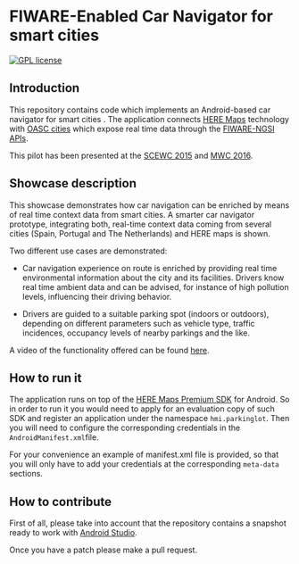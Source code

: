 # FIWARE-Enabled Car Navigator for smart cities

[![GPL license][license-image]][license-url]

## Introduction

This repository contains code which implements an Android-based car navigator for smart cities . 
The application connects [HERE Maps](https://maps.here.com/)
technology with [OASC cities](http://oascities.org/) which expose real time data through the
[FIWARE-NGSI APIs](http://fiware.github.io/context.Orion/api/v2/).

This pilot has been presented at the
[SCEWC 2015](https://www.fiware.org/2015/11/20/porto-a-city-that-has-become-a-real-time-guide/) and
[MWC 2016](http://www.gsma.com/connectedliving/wp-content/uploads/2016/01/MWC16-Conn-Living-Guide-web.pdf).

## Showcase description

This showcase demonstrates how car navigation can be enriched by means of real time context data
from smart cities. A smarter car navigator prototype, integrating both, real-time context data coming from several cities
(Spain, Portugal and The Netherlands) and HERE maps is shown.

Two different use cases are demonstrated: 

* Car navigation experience on route is enriched by providing real time environmental
information about the city and its facilities. Drivers know real time ambient data and can be advised,
for instance of high pollution levels, influencing their driving behavior. 

* Drivers are guided to a suitable parking spot (indoors or outdoors),
depending on different parameters such as vehicle type, traffic incidences, occupancy levels of nearby parkings and the like.

A video of the functionality offered can be found [here](https://drive.google.com/file/d/0ByPJ3uXnTexAM2t5SGNpUEFtblk/view).

## How to run it

The application runs on top of the
[HERE Maps Premium SDK](https://developer.here.com/mobile-sdks/documentation/android-hybrid-plus/topics/overview.html) for Android.
So in order to run it you would need to apply for an evaluation copy of such SDK and register an application under the namespace
`hmi.parkinglot`. Then you will need to configure the corresponding credentials in the `AndroidManifest.xml`file.

For your convenience an example of manifest.xml file is provided, so that you will only
have to add your credentials at the corresponding `meta-data` sections. 

## How to contribute

First of all, please take into account that the repository contains a snapshot ready to work with [Android Studio](http://developer.android.com/intl/es/tools/studio/index.html). 

Once you have a patch please make a pull request.

[license-image]: https://img.shields.io/badge/license-GPL-blue.svg
[license-url]: LICENSE